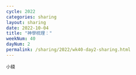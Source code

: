```yaml
---
cycle: 2022
categories: sharing
layout: sharing
date: 2022-10-04
title: "神學梳理："
weekNum: 40
dayNum: 2
permalink: /sharing/2022/wk40-day2-sharing.html
---
```


[](https://eccseattle.github.io/media/sharing/2022/wk040/2022-10-04-bin.m4a)

`小錢`
